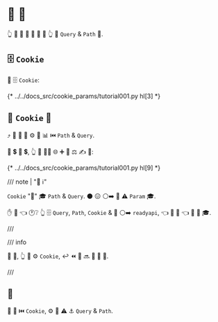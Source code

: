 # 🍪 🔢

👆 💪 🔬 🍪 🔢 🎏 🌌 👆 🔬 `Query` &amp; `Path` 🔢.

## 🗄 `Cookie`

🥇 🗄 `Cookie`:

{* ../../docs_src/cookie_params/tutorial001.py hl[3] *}

## 📣 `Cookie` 🔢

⤴️ 📣 🍪 🔢 ⚙️ 🎏 📊 ⏮️ `Path` &amp; `Query`.

🥇 💲 🔢 💲, 👆 💪 🚶‍♀️ 🌐 ➕ 🔬 ⚖️ ✍ 🔢:

{* ../../docs_src/cookie_params/tutorial001.py hl[9] *}

/// note | "📡 ℹ"

`Cookie` "👭" 🎓 `Path` &amp; `Query`. ⚫️ 😖 ⚪️➡️ 🎏 ⚠ `Param` 🎓.

✋️ 💭 👈 🕐❔ 👆 🗄 `Query`, `Path`, `Cookie` &amp; 🎏 ⚪️➡️ `readyapi`, 👈 🤙 🔢 👈 📨 🎁 🎓.

///

/// info

📣 🍪, 👆 💪 ⚙️ `Cookie`, ↩️ ⏪ 🔢 🔜 🔬 🔢 🔢.

///

## 🌃

📣 🍪 ⏮️ `Cookie`, ⚙️ 🎏 ⚠ ⚓ `Query` &amp; `Path`.
